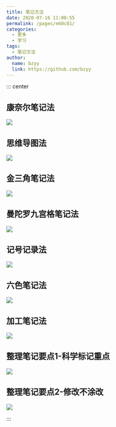 ```yaml
---
title: 笔记方法
date: 2020-07-16 11:00:55
permalink: /pages/e60c81/
categories: 
  - 更多
  - 学习
tags: 
  - 笔记方法
author: 
  name: bzyy
  link: https://github.com/bzyy
---
```


::: center

## 康奈尔笔记法
![](https://cdn.jsdelivr.net/gh/bzyy/image_store/blog/20200716105752.jpg)

## 思维导图法
![](https://cdn.jsdelivr.net/gh/bzyy/image_store/blog/20200716105747.jpg)

## 金三角笔记法
![](https://cdn.jsdelivr.net/gh/bzyy/image_store/blog/20200716105753.jpg)

## 曼陀罗九宫格笔记法
![](https://cdn.jsdelivr.net/gh/bzyy/image_store/blog/20200716105748.jpg)

## 记号记录法
![](https://cdn.jsdelivr.net/gh/bzyy/image_store/blog/20200716105749.jpg)

## 六色笔记法
![](https://cdn.jsdelivr.net/gh/bzyy/image_store/blog/20200716105750.jpg)

## 加工笔记法
![](https://cdn.jsdelivr.net/gh/bzyy/image_store/blog/20200716105751.jpg)

## 整理笔记要点1-科学标记重点
![](https://cdn.jsdelivr.net/gh/bzyy/image_store/blog/20200716105746.jpg)

## 整理笔记要点2-修改不涂改
![](https://cdn.jsdelivr.net/gh/bzyy/image_store/blog/20200716105745.jpg)

:::